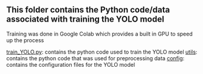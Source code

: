## This folder contains the Python code/data associated with training the YOLO model
Training was done in Google Colab which provides a built in GPU to speed up the process 

[train_YOLO.py](train_YOLO.py): contains the python code used to train the YOLO model 
[utils](utils): contains the python code that was used for preprocessing data 
[config](config): contains the configuration files for the YOLO model 